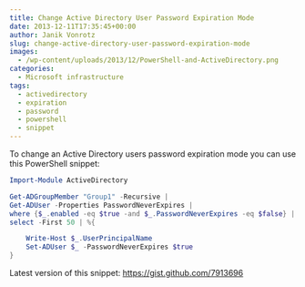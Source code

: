```yaml
---
title: Change Active Directory User Password Expiration Mode
date: 2013-12-11T17:35:45+00:00
author: Janik Vonrotz
slug: change-active-directory-user-password-expiration-mode
images:
  - /wp-content/uploads/2013/12/PowerShell-and-ActiveDirectory.png
categories:
  - Microsoft infrastructure
tags:
  - activedirectory
  - expiration
  - password
  - powershell
  - snippet
---
```

To change an Active Directory users password expiration mode you can use this PowerShell snippet:

```powershell
Import-Module ActiveDirectory

Get-ADGroupMember "Group1" -Recursive |
Get-ADUser -Properties PasswordNeverExpires |
where {$_.enabled -eq $true -and $_.PasswordNeverExpires -eq $false} |
select -First 50 | %{

    Write-Host $_.UserPrincipalName
    Set-ADUser $_ -PasswordNeverExpires $true
}
```

Latest version of this snippet: <a href="https://gist.github.com/7913696">https://gist.github.com/7913696</a></pre>